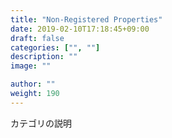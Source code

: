 ```yaml
---
title: "Non-Registered Properties"
date: 2019-02-10T17:18:45+09:00
draft: false
categories: ["", ""]
description: ""
image: ""

author: ""
weight: 190
---
```


カテゴリの説明